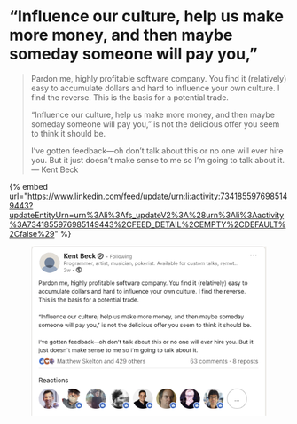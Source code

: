 # “Influence our culture, help us make more money, and then maybe someday someone will pay you,”

> Pardon me, highly profitable software company. You find it (relatively) easy to accumulate dollars and hard to influence your own culture. I find the reverse. This is the basis for a potential trade.
>
> “Influence our culture, help us make more money, and then maybe someday someone will pay you,” is not the delicious offer you seem to think it should be.
>
> I’ve gotten feedback—oh don’t talk about this or no one will ever hire you. But it just doesn’t make sense to me so I’m going to talk about it. — Kent Beck



{% embed url="https://www.linkedin.com/feed/update/urn:li:activity:7341855976985149443?updateEntityUrn=urn%3Ali%3Afs_updateV2%3A%28urn%3Ali%3Aactivity%3A7341855976985149443%2CFEED_DETAIL%2CEMPTY%2CDEFAULT%2Cfalse%29" %}

<figure><img src="../../.gitbook/assets/image.png" alt=""><figcaption></figcaption></figure>
